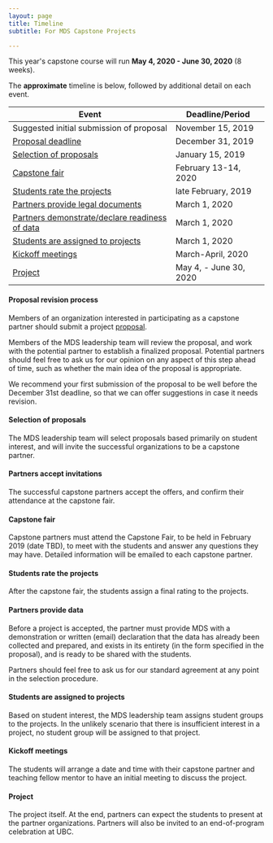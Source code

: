 ```yaml
---
layout: page
title: Timeline
subtitle: For MDS Capstone Projects

---
```


This year's capstone course will run __May 4, 2020 - June 30, 2020__ (8 weeks).

The **approximate** timeline is below, followed by additional detail on each event.

| Event | Deadline/Period |
| ----- | ---- |
| Suggested initial submission of proposal | November 15, 2019 |
| [Proposal deadline](#proposal-revision-process) | December 31, 2019  |
| [Selection of proposals](#selection-of-proposals) | January 15, 2019   |
| [Capstone fair](#capstone-fair)       | February 13-14, 2020 |
| [Students rate the projects](#students-rate-the-projects)  | late February, 2019 |
| [Partners provide legal documents](#partners-provide-legal-documents-and-declare-conflicts-of-interest) | March 1, 2020  |
| [Partners demonstrate/declare readiness of data](#partners-provide-data)  | March 1, 2020 |
| [Students are assigned to projects](#students-are-assigned-to-projects) | March 1, 2020  |
| [Kickoff meetings](#kickoff-meetings)    | March-April, 2020 |
| [Project](#project) | May 4, - June 30, 2020 |

#### Proposal revision process

Members of an organization interested in participating as a capstone partner should submit a project [proposal](https://ubc-mds.github.io/capstone/partner_info/#proposals).

Members of the MDS leadership team will review the proposal, and work with the potential partner to establish a finalized proposal. Potential partners should feel free to ask us for our opinion on any aspect of this step ahead of time, such as whether the main idea of the proposal is appropriate.

We recommend your first submission of the proposal to be well before the December 31st deadline, so that we can offer suggestions in case it needs revision.

#### Selection of proposals

The MDS leadership team will select proposals based primarily on student interest, and will invite the successful organizations to be a capstone partner.

#### Partners accept invitations

The successful capstone partners accept the offers, and confirm their attendance at the capstone fair.

#### Capstone fair

Capstone partners must attend the Capstone Fair, to be held in February 2019 (date TBD), to meet with the students and answer any questions they may have. Detailed information will be emailed to each capstone partner.


#### Students rate the projects

After the capstone fair, the students assign a final rating to the projects.


#### Partners provide data

Before a project is accepted, the partner must provide MDS with a demonstration or written (email) declaration that the data has already been collected and prepared, and exists in its entirety (in the form specified in the proposal), and is ready to be shared with the students.

Partners should feel free to ask us for our standard agreement at any point in the selection procedure.

#### Students are assigned to projects

Based on student interest, the MDS leadership team assigns student groups to the projects. In the unlikely scenario that there is insufficient interest in a project, no student group will be assigned to that project.

#### Kickoff meetings

The students will arrange a date and time with their capstone partner and teaching fellow mentor to have an initial meeting to discuss the project.

#### Project

The project itself. At the end, partners can expect the students to present at the partner organizations. Partners will also be invited to an end-of-program celebration at UBC.

